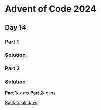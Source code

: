 # Advent of Code 2024
## Day 14
### Part 1

### Solution

### Part 2

### Solution


**Part 1:** *x ms*
**Part 2:** *x ms*  

[Back to all days](/2024)